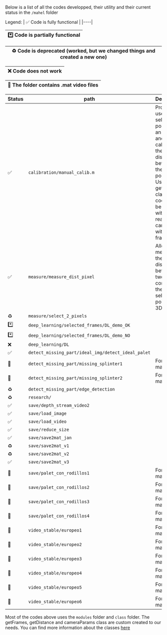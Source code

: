 Below is a list of all the codes developped, their utility and their current status in the ```/mahel``` folder

Legend: 
| :white_check_mark:  Code is fully functional   |
|----|

| :asterisk:   Code is partially functional   |
|----|

| :recycle:  Code is deprecated (worked, but we changed things and created a new one)   |
|----|

| :x:  Code does not work   |
|----|

| :movie_camera:  The folder contains .mat video files   |
|----|

| Status | path | Description |
| ------------- | ------------- | ------------- |
| :white_check_mark: | ```calibration/manual_calib.m``` | Prompts user to select two points on an image and calculates the distance between the two points. Using the getFrames class, this code can be used with the real-time camera and with saved frames |
| :white_check_mark: | ```measure/measure_dist_pixel``` | Allows to measure the distance between two pixels, converting the selected points to 3D points |   
| :recycle: |  ```measure/select_2_pixels``` |  |
| :asterisk: | ```deep_learning/selected_frames/DL_demo_OK``` |  |
| :asterisk: | ```deep_learning/selected_frames/DL_demo_NO``` |  |
| :x: | ```deep_learning/DL``` |  |
| :white_check_mark:| ```detect_missing_part/ideal_img/detect_ideal_palet``` |  |
| :movie_camera: | ```detect_missing_part/missing_splinter1``` | Format: mahelv2 | 
| :movie_camera: | ```detect_missing_part/missing_splinter2``` | Format: mahelv2 | 
| :recycle:| ```detect_missing_part/edge_detection``` |  |   
| :recycle: |  ```research/``` |  |
| :white_check_mark: |  ```save/depth_stream_video2``` |  |
| :white_check_mark: |  ```save/load_image``` |  |
| :white_check_mark: |  ```save/load_video``` |  |
| :white_check_mark: |  ```save/reduce_size``` |  |
| :white_check_mark: |  ```save/save2mat_jan``` |  |
| :recycle: |  ```save/save2mat_v1``` |  |
| :recycle: |  ```save/save2mat_v2``` |  |
| :white_check_mark: |  ```save/save2mat_v3``` |  |
| :movie_camera: |  ```save/palet_con_rodillos1``` | Format: mahelv2 |
| :movie_camera: |  ```save/palet_con_rodillos2``` | Format: mahelv2 |
| :movie_camera: |  ```save/palet_con_rodillos3``` | Format: mahelv2 |
| :movie_camera: |  ```save/palet_con_rodillos4``` | Format: mahelv2 |
| :movie_camera: |  ```video_stable/europeo1``` | Format: mahelv3 |
| :movie_camera: |  ```video_stable/europeo2``` | Format: mahelv3 |
| :movie_camera: |  ```video_stable/europeo3``` | Format: mahelv3 |
| :movie_camera: |  ```video_stable/europeo4``` | Format: mahelv3 |
| :movie_camera: |  ```video_stable/europeo5``` | Format: mahelv3 |
| :movie_camera: |  ```video_stable/europeo6``` | Format: mahelv3 |

Most of the codes above uses the ```modules``` folder and ```class``` folder. 
The getFrames, getDistance and cameraParams class are custom created to our needs. 
You can find more information about the classes [here](/class)
